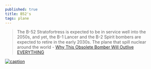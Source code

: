 ```yaml
---
published: true
title: B52's
tags: plane
---
```

> The B-52 Stratofortress is expected to be in service well into the 2050s, and yet, the B-1 Lancer and the B-2 Spirit bombers are expected to retire in the early 2030s.
> The plane that spill nuclear around the world - [Why This Obsolete Bomber Will Outlive EVERYTHING](https://www.youtube.com/watch?v=q6rnzOGhj-8)

[![caption](https://img.youtube.com/vi/q6rnzOGhj-8/0.jpg)](https://www.youtube.com/watch?v=q6rnzOGhj-8)